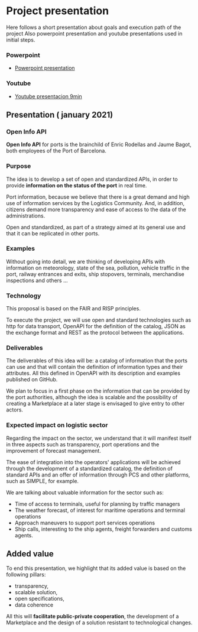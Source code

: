 # Project presentation
Here follows a short presentation about goals and execution path of the project 
Also powerpoint presentation and youtube presentations used in initial steps.

### Powerpoint
- [Powerpoint presentation](annexes/20210125-Pitch.pptx)


### Youtube
- [Youtube presentacion 9min](https://youtu.be/EXYsjfSUBBE)

## Presentation ( january 2021)
### Open Info API
**Open Info API** for ports is the brainchild of Enric Rodellas and Jaume Bagot, both employees of the Port of Barcelona.

### Purpose
The idea is to develop a set of open and standardized APIs, in order to provide **information on the status of the port** in real time.

Port information, because we believe that there is a great demand and high use of information services by the Logistics Community. And, in addition, citizens demand more transparency and ease of access to the data of the administrations.

Open and standardized, as part of a strategy aimed at its general use and that it can be replicated in other ports.

### Examples
Without going into detail, we are thinking of developing APIs with information on meteorology, state of the sea, pollution, vehicle traffic in the port, railway entrances and exits, ship stopovers, terminals, merchandise inspections and others ...

### Technology
This proposal is based on the FAIR and RISP principles.

To execute the project, we will use open and standard technologies such as http for data transport, OpenAPI for the definition of the catalog, JSON as the exchange format and REST as the protocol between the applications.

### Deliverables
The deliverables of this idea will be: a catalog of information that the ports can use and that will contain the definition of information types and their attributes. All this defined in OpenAPI with its description and examples published on GitHub.

We plan to focus in a first phase on the information that can be provided by the port authorities, although the idea is scalable and the possibility of creating a Marketplace at a later stage is envisaged to give entry to other actors.

### Expected impact on logistic sector
Regarding the impact on the sector, we understand that it will manifest itself in three aspects such as transparency, port operations and the improvement of forecast management.

The ease of integration into the operators' applications will be achieved through the development of a standardized catalog, the definition of standard APIs and an offer of information through PCS and other platforms, such as SIMPLE, for example.

We are talking about valuable information for the sector such as:
- Time of access to terminals, useful for planning by traffic managers
- The weather forecast, of interest for maritime operations and terminal operations
- Approach maneuvers to support port services operations
- Ship calls, interesting to the ship agents, freight forwarders and customs agents.

## Added value
To end this presentation, we highlight that its added value is based on the following pillars:
- transparency,
- scalable solution, 
- open specifications,
- data coherence

All this will **facilitate public-private cooperation**, the development of a Marketplace and the design of a solution resistant to technological changes. 

